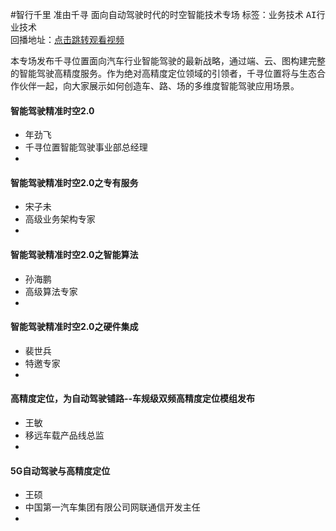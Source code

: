 #智行千里 准由千寻 面向自动驾驶时代的时空智能技术专场标签：<kbd>业务技术</kbd> <kbd>AI行业技术</kbd><br>回播地址：[点击跳转观看视频]()本专场发布千寻位置面向汽车行业智能驾驶的最新战略，通过端、云、图构建完整的智能驾驶高精度服务。作为绝对高精度定位领域的引领者，千寻位置将与生态合作伙伴一起，向大家展示如何创造车、路、场的多维度智能驾驶应用场景。#### 智能驾驶精准时空2.0* 年劲飞* 千寻位置智能驾驶事业部总经理*  #### 智能驾驶精准时空2.0之专有服务* 宋子未* 高级业务架构专家*  #### 智能驾驶精准时空2.0之智能算法* 孙海鹏* 高级算法专家*  #### 智能驾驶精准时空2.0之硬件集成* 裴世兵* 特邀专家*  #### 高精度定位，为自动驾驶铺路--车规级双频高精度定位模组发布* 王敏* 移远车载产品线总监*  #### 5G自动驾驶与高精度定位* 王硕* 中国第一汽车集团有限公司网联通信开发主任*  